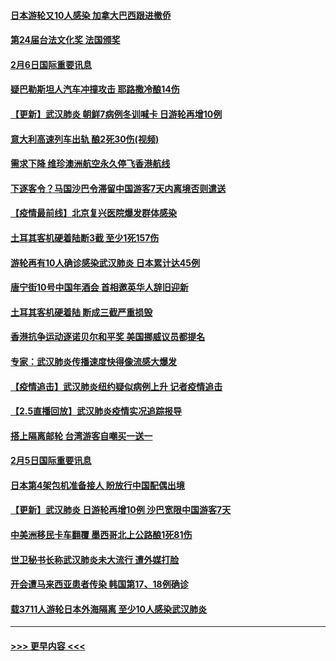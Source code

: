 #### [日本游轮又10人感染 加拿大巴西跟进撤侨](../pages/prog202/a102771084.md?t=02070122) 
#### [第24届台法文化奖 法国颁奖](../pages/prog202/a102771032.md?t=02070122) 
#### [2月6日国际重要讯息](../pages/prog202/a102770794.md?t=02070122) 
#### [疑巴勒斯坦人汽车冲撞攻击 耶路撒冷酿14伤](../pages/prog202/a102770586.md?t=02070122) 
#### [【更新】武汉肺炎 朝鲜7病例冬训喊卡 日游轮再增10例](../pages/prog202/a102770740.md?t=02070122) 
#### [意大利高速列车出轨 酿2死30伤(视频)](../pages/prog202/a102770762.md?t=02070122) 
#### [需求下降 维珍澳洲航空永久停飞香港航线](../pages/prog202/a102770751.md?t=02070122) 
#### [下逐客令？马国沙巴令滞留中国游客7天内离境否则遣送](../pages/prog202/a102770640.md?t=02070122) 
#### [【疫情最前线】北京复兴医院爆发群体感染](../pages/prog202/a102770602.md?t=02070122) 
#### [土耳其客机硬着陆断3截 至少1死157伤](../pages/prog202/a102770508.md?t=02070122) 
#### [游轮再有10人确诊感染武汉肺炎 日本累计达45例](../pages/prog202/a102770476.md?t=02070122) 
#### [唐宁街10号中国年酒会 首相邀英华人辞旧迎新](../pages/prog202/a102770458.md?t=02070122) 
#### [土耳其客机硬着陆 断成三截严重损毁](../pages/prog202/a102770239.md?t=02070122) 
#### [香港抗争运动逐诺贝尔和平奖 美国挪威议员都提名](../pages/prog202/a102770390.md?t=02070122) 
#### [专家：武汉肺炎传播速度快得像流感大爆发](../pages/prog202/a102770132.md?t=02070122) 
#### [【疫情追击】武汉肺炎纽约疑似病例上升 记者疫情追击](../pages/prog202/a102770000.md?t=02070122) 
#### [【2.5直播回放】武汉肺炎疫情实况追踪报导](../pages/prog202/a102769913.md?t=02070122) 
#### [搭上隔离邮轮 台湾游客自嘲买一送一](../pages/prog202/a102769845.md?t=02070122) 
#### [2月5日国际重要讯息](../pages/prog202/a102769821.md?t=02070122) 
#### [日本第4架包机准备接人 盼放行中国配偶出境](../pages/prog202/a102769765.md?t=02070122) 
#### [【更新】武汉肺炎 日游轮再增10例 沙巴宽限中国游客7天](../pages/prog202/a102758911.md?t=02070122) 
#### [中美洲移民卡车翻覆 墨西哥北上公路酿1死81伤](../pages/prog202/a102769703.md?t=02070122) 
#### [世卫秘书长称武汉肺炎未大流行 遭外媒打脸](../pages/prog202/a102769679.md?t=02070122) 
#### [开会遭马来西亚患者传染 韩国第17、18例确诊](../pages/prog202/a102769600.md?t=02070122) 
#### [载3711人游轮日本外海隔离 至少10人感染武汉肺炎](../pages/prog202/a102769538.md?t=02070122) 

----
#### [ >>> 更早内容 <<< ](../indexes/prog202-earlier.md)
